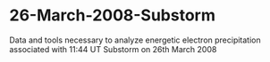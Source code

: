 # 26-March-2008-Substorm
Data and tools necessary to analyze energetic electron precipitation associated with 11:44 UT Substorm on 26th March 2008
